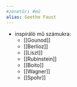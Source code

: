 ```yaml
---
#zenetöri #mű
alias: Goethe Faust
---
```


- inspiráló mű számukra:
	- [[Gounod]]
	- [[Berlioz]]
	- [[Liszt]]
	- [[Rubinstein]]
	- [[Boito]]
	- [[Wagner]]
	- [[Spohr]]